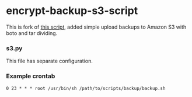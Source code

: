 # encrypt-backup-s3-script

This is fork of [this script](https://github.com/Pricetx/backup/), added simple upload backups to Amazon S3 with boto and tar dividing.

### s3.py

This file has separate configuration.


### Example crontab

```
0 23 * * * root /usr/bin/sh /path/to/scripts/backup/backup.sh
```
